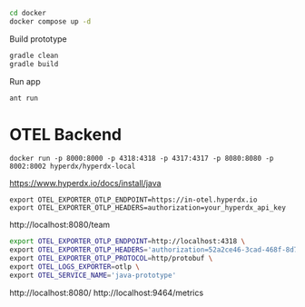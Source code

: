 
```bash
cd docker 
docker compose up -d
```

Build prototype
```bash
gradle clean
gradle build
```


Run app
```bash
ant run
```


# OTEL Backend
`docker run -p 8000:8000 -p 4318:4318 -p 4317:4317 -p 8080:8080 -p 8002:8002 hyperdx/hyperdx-local`

https://www.hyperdx.io/docs/install/java

```
export OTEL_EXPORTER_OTLP_ENDPOINT=https://in-otel.hyperdx.io
export OTEL_EXPORTER_OTLP_HEADERS=authorization=your_hyperdx_api_key
```

http://localhost:8080/team
```bash
export OTEL_EXPORTER_OTLP_ENDPOINT=http://localhost:4318 \
export OTEL_EXPORTER_OTLP_HEADERS='authorization=52a2ce46-3cad-468f-8d7d-844d73c72133' \
export OTEL_EXPORTER_OTLP_PROTOCOL=http/protobuf \
export OTEL_LOGS_EXPORTER=otlp \
export OTEL_SERVICE_NAME='java-prototype'
```

http://localhost:8080/
http://localhost:9464/metrics
